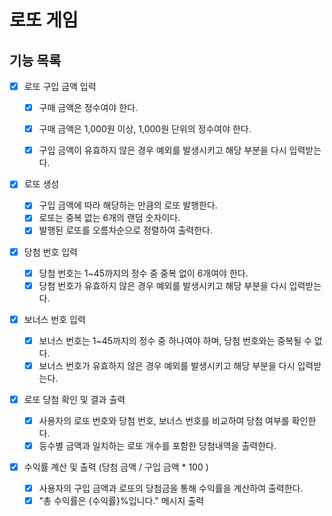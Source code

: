 # 로또 게임

## 기능 목록

- [x] 로또 구입 금액 입력

  - [x] 구매 금액은 정수여야 한다.

  - [x] 구매 금액은 1,000원 이상, 1,000원 단위의 정수여야 한다.

  - [x] 구입 금액이 유효하지 않은 경우 예외를 발생시키고 해당 부분을 다시 입력받는다.

- [x] 로또 생성

  - [x] 구입 금액에 따라 해당하는 만큼의 로또 발행한다.
  - [x] 로또는 중복 없는 6개의 랜덤 숫자이다.
  - [x] 발행된 로또를 오름차순으로 정렬하여 출력한다.

- [x] 당첨 번호 입력

  - [x] 당첨 번호는 1~45까지의 정수 중 중복 없이 6개여야 한다.
  - [x] 당첨 번호가 유효하지 않은 경우 예외를 발생시키고 해당 부분을 다시 입력받는다.

- [x] 보너스 번호 입력

  - [x] 보너스 번호는 1~45까지의 정수 중 하나여야 하며, 당첨 번호와는 중복될 수 없다.
  - [x] 보너스 번호가 유효하지 않은 경우 예외를 발생시키고 해당 부분을 다시 입력받는다.

- [x] 로또 당첨 확인 및 결과 출력

  - [x] 사용자의 로또 번호와 당첨 번호, 보너스 번호를 비교하여 당첨 여부를 확인한다.
  - [x] 등수별 금액과 일치하는 로또 개수를 포함한 당첨내역을 출력한다.

- [x] 수익률 계산 및 출력 (당첨 금액 / 구입 금액 \* 100 )

  - [x] 사용자의 구입 금액과 로또의 당첨금을 통해 수익률을 계산하여 출력한다.
  - [x] "총 수익률은 {수익률}%입니다." 메시지 출력
